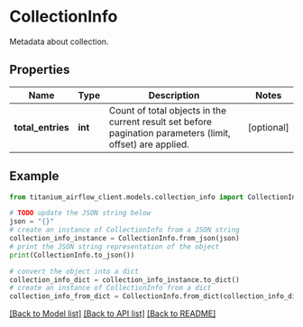 # CollectionInfo

Metadata about collection.

## Properties

Name | Type | Description | Notes
------------ | ------------- | ------------- | -------------
**total_entries** | **int** | Count of total objects in the current result set before pagination parameters (limit, offset) are applied.  | [optional] 

## Example

```python
from titanium_airflow_client.models.collection_info import CollectionInfo

# TODO update the JSON string below
json = "{}"
# create an instance of CollectionInfo from a JSON string
collection_info_instance = CollectionInfo.from_json(json)
# print the JSON string representation of the object
print(CollectionInfo.to_json())

# convert the object into a dict
collection_info_dict = collection_info_instance.to_dict()
# create an instance of CollectionInfo from a dict
collection_info_from_dict = CollectionInfo.from_dict(collection_info_dict)
```
[[Back to Model list]](../README.md#documentation-for-models) [[Back to API list]](../README.md#documentation-for-api-endpoints) [[Back to README]](../README.md)


